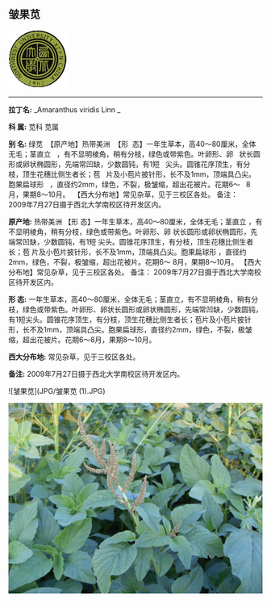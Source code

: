 ## 皱果苋

![西北大学校园网络植物志](JPG/nwu.gif)

---

**拉丁名:**  _Amaranthus viridis Linn _

**科 属:** 苋科 苋属

**别 名:** 绿苋
 【原产地】热带美洲
 【形  态】一年生草本，高40～80厘米，全体无毛；茎直立
  ，有不显明棱角，稍有分枝，绿色或带紫色。叶卵形、卵
  状长圆形或卵状椭圆形，先端常凹缺，少数圆钝，有1短
  尖头。圆锥花序顶生，有分枝，顶生花穗比侧生者长；苞
  片及小苞片披针形，长不及1mm，顶端具凸尖。胞果扁球形
  ，直径约2mm，绿色，不裂，极皱缩，超出花被片。花期6～
  8月，果期8～10月。
 【西大分布地】常见杂草，见于三校区各处。
备注：
    2009年7月27日摄于西北大学南校区待开发区内。


**原产地:** 热带美洲
【形 态】一年生草本，高40～80厘米，全体无毛；茎直立
 ，有不显明棱角，稍有分枝，绿色或带紫色。叶卵形、卵
 状长圆形或卵状椭圆形，先端常凹缺，少数圆钝，有1短
 尖头。圆锥花序顶生，有分枝，顶生花穗比侧生者长；苞
 片及小苞片披针形，长不及1mm，顶端具凸尖。胞果扁球形
 ，直径约2mm，绿色，不裂，极皱缩，超出花被片。花期6～
 8月，果期8～10月。
【西大分布地】常见杂草，见于三校区各处。
备注：
 2009年7月27日摄于西北大学南校区待开发区内。


**形  态:** 一年生草本，高40～80厘米，全体无毛；茎直立，有不显明棱角，稍有分枝，绿色或带紫色。叶卵形、卵状长圆形或卵状椭圆形，先端常凹缺，少数圆钝，有1短尖头。圆锥花序顶生，有分枝，顶生花穗比侧生者长；苞片及小苞片披针形，长不及1mm，顶端具凸尖。胞果扁球形，直径约2mm，绿色，不裂，极皱缩，超出花被片。花期6～8月，果期8～10月。

**西大分布地:** 常见杂草，见于三校区各处。

**备注:** 2009年7月27日摄于西北大学南校区待开发区内。

![皱果苋](JPG/皱果苋 (1).JPG) 

![皱果苋](JPG/皱果苋.JPG) 

